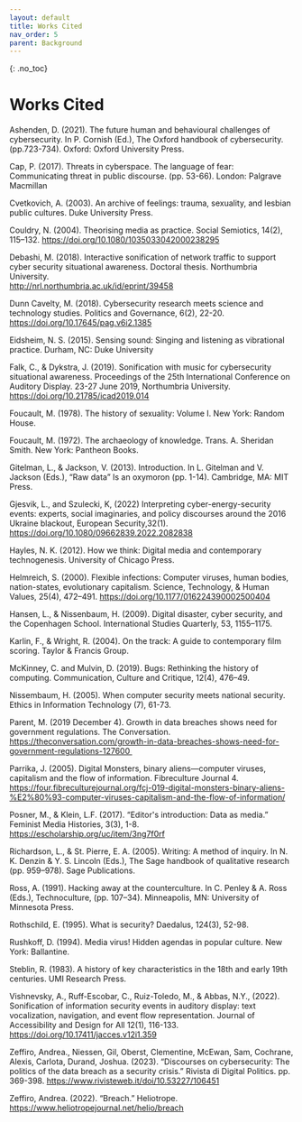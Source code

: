 ```yaml
---
layout: default
title: Works Cited
nav_order: 5
parent: Background
---
```


<!-- 
This page is an example lesson template.
Add, edit, or remove any content below for the workshop in question. -->

<!-- Putting a {: .no_toc} above a header removes it from the table of contents -->

{: .no_toc}  
# Works Cited

Ashenden, D. (2021). The future human and behavioural challenges of cybersecurity. In P. Cornish (Ed.), The Oxford handbook of cybersecurity. (pp.723-734). Oxford: Oxford 	University Press. 

Cap, P. (2017). Threats in cyberspace. The language of fear: Communicating threat in public discourse. (pp. 53-66). London: Palgrave Macmillan 

Cvetkovich, A. (2003). An archive of feelings: trauma, sexuality, and lesbian public cultures. Duke University Press.   

Couldry, N. (2004). Theorising media as practice. Social Semiotics, 14(2), 115–132. https://doi.org/10.1080/1035033042000238295 

Debashi, M. (2018). Interactive sonification of network traffic to support cyber security situational awareness. Doctoral thesis. Northumbria University.  
http://nrl.northumbria.ac.uk/id/eprint/39458  

Dunn Cavelty, M. (2018). Cybersecurity research meets science and technology studies. Politics and Governance, 6(2), 22-20. https://doi.org/10.17645/pag.v6i2.1385 

Eidsheim, N. S. (2015). Sensing sound: Singing and listening as vibrational practice. Durham, NC: Duke University 

Falk, C., & Dykstra, J. (2019). Sonification with music for cybersecurity situational awareness. Proceedings of the 25th International Conference on Auditory Display. 23-27 June 2019, Northumbria University. https://doi.org/10.21785/icad2019.014  

Foucault, M. (1978). The history of sexuality: Volume I. New York: Random House.   

Foucault, M. (1972).  The archaeology of knowledge. Trans. A. Sheridan Smith. New York:  Pantheon Books. 

Gitelman, L., & Jackson, V. (2013). Introduction. In L. Gitelman and V. Jackson (Eds.), “Raw data” Is an oxymoron (pp. 1-14). Cambridge, MA: MIT Press. 

Gjesvik, L., and Szulecki, K, (2022) Interpreting cyber-energy-security events: experts, social imaginaries, and policy discourses around the 2016 Ukraine blackout, European Security,32(1). https://doi.org/10.1080/09662839.2022.2082838 

Hayles, N. K. (2012). How we think: Digital media and contemporary technogenesis. University of Chicago Press. 

Helmreich, S. (2000). Flexible infections: Computer viruses, human bodies, nation-states, evolutionary capitalism. Science, Technology, & Human Values, 25(4), 472–491. https://doi.org/10.1177/016224390002500404 

Hansen, L., & Nissenbaum, H. (2009). Digital disaster, cyber security, and the Copenhagen School. International Studies Quarterly, 53, 1155–1175. 

Karlin, F., & Wright, R. (2004). On the track: A guide to contemporary film scoring. Taylor & Francis Group. 

McKinney, C. and Mulvin, D. (2019). Bugs: Rethinking the history of computing.           Communication, Culture and Critique, 12(4), 476–49. 

Nissembaum, H. (2005). When computer security meets national security. Ethics in Information Technology (7), 61-73. 

Parent, M. (2019 December 4). Growth in data breaches shows need for government regulations. The Conversation. https://theconversation.com/growth-in-data-breaches-shows-need-for-government-regulations-127600  

Parrika, J. (2005). Digital Monsters, binary aliens—computer viruses, capitalism and the flow of information. Fibreculture Journal 4. https://four.fibreculturejournal.org/fcj-019-digital-monsters-binary-aliens-%E2%80%93-computer-viruses-capitalism-and-the-flow-of-information/  

Posner, M., & Klein, L.F. (2017). “Editor's introduction: Data as media.” Feminist Media Histories, 3(3), 1-8. https://escholarship.org/uc/item/3ng7f0rf  

Richardson, L., & St. Pierre, E. A. (2005). Writing: A method of inquiry. In N. K. Denzin & Y. S. Lincoln (Eds.), The Sage handbook of qualitative research (pp. 959–978). Sage Publications. 

Ross, A. (1991). Hacking away at the counterculture. In C. Penley & A. Ross (Eds.), 	Technoculture, (pp. 107–34). Minneapolis, MN: University of Minnesota Press. 
 
Rothschild, E. (1995). What is security? Daedalus, 124(3), 52-98. 

Rushkoff, D. (1994). Media virus! Hidden agendas in popular culture. New York: Ballantine.   

Steblin, R. (1983). A history of key characteristics in the 18th and early 19th centuries. UMI Research Press. 

Vishnevsky, A., Ruff-Escobar, C., Ruiz-Toledo, M., & Abbas, N.Y., (2022). Sonification of information security events in auditory display: text vocalization, navigation, and event flow representation. Journal of Accessibility and Design for All 12(1), 116-133. 
https://doi.org/10.17411/jacces.v12i1.359  

Zeffiro, Andrea., Niessen, Gil, Oberst, Clementine, McEwan, Sam, Cochrane, Alexis, Carlota, Durand, Joshua. (2023). “Discourses on cybersecurity: The politics of the data breach as a security crisis.” Rivista di Digital Politics. pp. 369-398. 
https://www.rivisteweb.it/doi/10.53227/106451 

Zeffiro, Andrea. (2022). “Breach.” Heliotrope. https://www.heliotropejournal.net/helio/breach 
